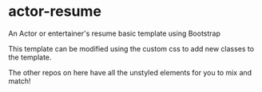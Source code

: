 # actor-resume
 An Actor or entertainer's resume basic template using Bootstrap
 
 This template can be modified using the custom css to add new classes to the template.
 
 The other repos on here have all the unstyled elements for you to mix and match!

